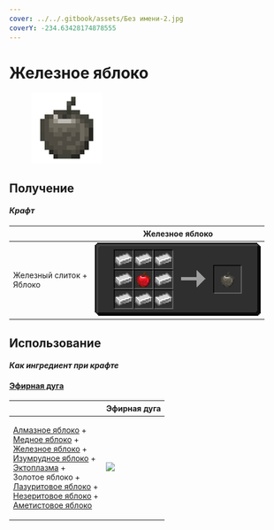 ```yaml
---
cover: ../../.gitbook/assets/Без имени-2.jpg
coverY: -234.63428174878555
---
```


# Железное яблоко

<figure><img src="../../.gitbook/assets/iron_128.png" alt=""><figcaption></figcaption></figure>

## Получение

#### _Крафт_

| ㅤ                                  | Железное яблоко                     |
| ---------------------------------- | ----------------------------------- |
| <p>Железный слиток +<br>Яблоко</p> | ![](../../.gitbook/assets/iron.png) |

## Использование

#### _Как ингредиент при крафте_

#### [Эфирная дуга](ethereal\_arc.md)

| ㅤ                                                                                                                                                                                                                                                                                                                                                                                                         | Эфирная дуга                                 |
| --------------------------------------------------------------------------------------------------------------------------------------------------------------------------------------------------------------------------------------------------------------------------------------------------------------------------------------------------------------------------------------------------------- | -------------------------------------------- |
| <p><a href="diamond.md">Алмазное яблоко</a> +<br><a href="_slowfall.md">Медное яблоко</a> +<br><a href="iron.md">Железное яблоко</a> +<br><a href="emerald.md">Изумрудное яблоко</a> +<br><a href="ectoplasm.md">Эктоплазма</a> +<br>Золотое яблоко +<br><a href="lapis.md">Лазуритовое яблоко</a> +<br><a href="chocolate.md">Незеритовое яблоко</a> +<br><a href="chorus.md">Аметистовое яблоко</a></p> | ![](../../.gitbook/assets/ethereal\_arc.png) |
